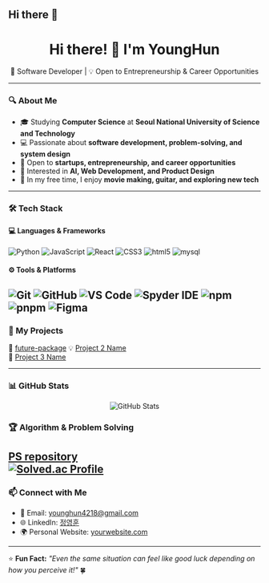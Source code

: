 ## Hi there 👋

<!--
**younghun1124/younghun1124** is a ✨ _special_ ✨ repository because its `README.md` (this file) appears on your GitHub profile.

Here are some ideas to get you started:

- 🔭 I’m currently working on ...
- 🌱 I’m currently learning ...
- 👯 I’m looking to collaborate on ...
- 🤔 I’m looking for help with ...
- 💬 Ask me about ...
- 📫 How to reach me: ...
- 😄 Pronouns: ...
- ⚡ Fun fact: ...
-->
<h1 align="center">Hi there! 👋 I'm YoungHun</h1>

<p align="center">
  🚀 Software Developer | 💡 Open to Entrepreneurship & Career Opportunities  
</p>

---

### 🔍 About Me
- 🎓 Studying **Computer Science** at **Seoul National University of Science and Technology**
- 💻 Passionate about **software development, problem-solving, and system design**
- 🏢 Open to **startups, entrepreneurship, and career opportunities**
- 🎯 Interested in **AI, Web Development, and Product Design**
- 🎳 In my free time, I enjoy **movie making, guitar, and exploring new tech**

---

### 🛠 Tech Stack  
#### 💻 Languages & Frameworks  
![Python](https://img.shields.io/badge/Python-3776AB?style=flat-square&logo=python&logoColor=white)
![JavaScript](https://img.shields.io/badge/JavaScript-F7DF1E?style=flat-square&logo=javascript&logoColor=black)
![React](https://img.shields.io/badge/React-61DAFB?style=flat-square&logo=react&logoColor=black)
![CSS3](https://img.shields.io/badge/CSS3-1572B6?style=flat-square&logo=CSS3&logoColor=white)
![html5](https://img.shields.io/badge/HTML5-E34F26?style=flat-square&logo=HTML5&logoColor=white)
![mysql](https://img.shields.io/badge/mysql-4479A1?style=flat-square&logo=mysql&logoColor=white)


#### ⚙️ Tools & Platforms  
![Git](https://img.shields.io/badge/Git-F05032?style=flat-square&logo=git&logoColor=white)
![GitHub](https://img.shields.io/badge/GitHub-181717?style=flat-square&logo=github&logoColor=white)
![VS Code](https://img.shields.io/badge/VS%20Code-007ACC?style=flat-square&logo=visual-studio-code&logoColor=white)
![Spyder IDE](https://img.shields.io/badge/Spyder%20IDE-8C0000?style=flat-square&logo=Spyder-IDE&logoColor=white)
![npm](https://img.shields.io/badge/npm-CB3837?style=flat-square&logo=npm&logoColor=white)
![pnpm](https://img.shields.io/badge/pnpm-F69220?style=flat-square&logo=pnpm&logoColor=white)
![Figma](https://img.shields.io/badge/Figma-F24E1E?style=flat-square&logo=figma&logoColor=white)
---

### 📌 My Projects  
🚀 [future-package](https://future-package-web.vercel.app/)
💡 [Project 2 Name](https://github.com/younghun1124/project2)  
🔧 [Project 3 Name](https://github.com/younghun1124/project3)  

---

### 📊 GitHub Stats  
<p align="center">
  <img src="https://github-readme-stats.vercel.app/api?username=younghun1124&show_icons=true&theme=tokyonight" alt="GitHub Stats" />
</p>

### 🏆 Algorithm & Problem Solving 
[PS repository](https://github.com/younghun1124/baekjoon)  
[![Solved.ac Profile](http://mazassumnida.wtf/api/v2/generate_badge?boj=jyh112400)](https://solved.ac/jyh112400/)  
---

### 📫 Connect with Me  
- 📧 Email: younghun4218@gmail.com  
- 🌐 LinkedIn: [정영훈](https://www.linkedin.com/in/%EC%98%81%ED%9B%88-%EC%A0%95-705844210/)  
- 🌍 Personal Website: [yourwebsite.com](https://yourwebsite.com)

---

⭐ **Fun Fact:** _"Even the same situation can feel like good luck depending on how you perceive it!"_ 🍀 




